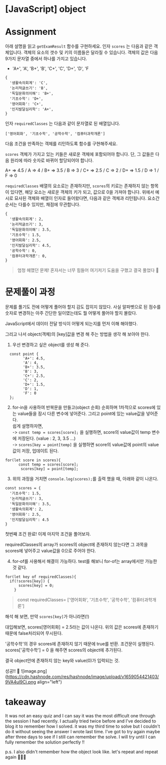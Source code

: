 # [JavaScript] object

# Assignment
아래 설명을 읽고 `getExamResult` 함수를 구현하세요.
인자 `scores` 는 다음과 같은 객체입니다. 객체의 요소의 갯수 및 키의 이름들은 달라질 수 있습니다. 객체의 값은 다음 9가지 문자열 중에서 하나를 가지고 있습니다.

- 'A+', 'A', 'B+', 'B', 'C+', 'C', 'D+', 'D', 'F
```
{
  '생활속의회계': 'C',
  '논리적글쓰기': 'B',
  '독일문화의이해': 'B+',
  '기초수학': 'D+',
  '영어회화': 'C+',
  '인지발달심리학': 'A+',
}
```
인자 `requiredClasses` 는 다음과 같이 문자열로 된 배열입니다.
```
['영어회화', '기초수학', '공학수학', '컴퓨터과학개론']
```
다음 조건을 만족하는 객체를 리턴하도록 함수를 구현해주세요.

`scores` 객체가 가지고 있는 키들은 새로운 객체에 포함되어야 합니다. 단, 그 값들은 다음 원리에 따라 숫자로 바뀌어 할당되어야 합니다.

A+ => 4.5 /
A => 4 /
B+ => 3.5 /
B => 3 /
C+ => 2.5 /
C => 2 /
D+ => 1.5 /
D => 1 /
F => 0

`requiredClasses` 배열의 요소로는 존재하지만, `scores`의 키로는 존재하지 않는 항목이 있다면, 해당 요소는 새로운 객체의 키가 되고, 값으로 0을 가져야 합니다. 위에서 예시로 묘사된 객체와 배열이 인자로 들어왔다면, 다음과 같은 객체과 리턴됩니다. 요소간 순서는 다를수 있지만, 채점에 무관합니다.

```
{
  '생활속의회계': 2,
  '논리적글쓰기': 3,
  '독일문화의이해': 3.5,
  '기초수학': 1.5,
  '영어회화': 2.5,
  '인지발달심리학': 4.5,
  '공학수학': 0,
  '컴퓨터과학개론': 0,
}
```
> 엄청 헤맸던 문제! 혼자서는 너무 힘들어 여기저기 도움을 구했고 결국 풀었다 🥲 

# 문제풀이 과정

문제를 풀기도 전에 어떻게 풀어야 할지 감도 잡히지 않았다.
사실 알파벳으로 된 점수를 숫자로 변경하는 아주 간단한 일이였는데도 뭘 어떻게 풀어야 할지 몰랐다.

JavaScript에서 데이터 전달 방식이 어떻게 되는지를 먼저 이해 해야했다. 

그리고 나서 object(객체)의 [key]값을 변경 해 주는 방법을 생각 해 보아야 한다.

1. 우선 변경하고 싶은 object를 생성 해 준다.
```
  const point {
        'A+': 4.5,
        'A': 4,
        'B+': 3.5,
        'B': 3,
        'C+': 2.5,
        'C': 2,
        'D+': 1.5,
        'D': 1,
        'F': 0
  };
```
2. for-in을 사용하여 반복문을 만들고(object 순회) 순회하며 1차적으로 scores에 있는 value들을 잠시 다른 변수에 넣어준다. 그리고 point에 있는 value값을 넣어준다.<br/>
쉽게 설명하자면, <br/>
  -> `const temp = scores[score];` 을 실행하면, score의 value값이 temp 변수에 저장된다. (value : 2, 3, 3.5 ...)<br/>
 -> `scores[key = point[temp]` 을 실행하면 score의 value값에 point의 value값이 저장, 업데이트 된다.
```
for(let score in scores){
      const temp = scores[score];
       scores[key] = point[temp];
```

3. 위의 과정을 거치면 `console.log(scores);`를 출력 했을 때, 아래와 같이 나온다.
```
const scores = {
  '기초수학': 1.5,
  '논리적글쓰기': 3,
  '독일문화의이해': 3.5,
  '생활속의회계': 2,
  '영어회화': 2.5,
  '인지발달심리학': 4.5
}
```

첫번째 조건 완료! 이제 마지막 조건을 풀어보자.

requiredClasses의 array가 scores의 object에 존재하지 않는다면 그 과목을 scores에 넣어주고 value값을 0으로 주어야 한다.

4. for-of를 사용해서 해결이 가능하다. test를 해보니 for-of는 array에서만 가능한 것 같다.
```
for(let key of requiredClasses){
  if(!scores[key]) {
      scores[key] = 0;
    }
```
> const requiredClasses= ['영어회화', '기초수학', '공학수학', '컴퓨터과학개론']

해석 해 보면, 만약 `scores[key]`가 아니라면(!)

대입해보면, scores[영어회화] = 2.5라는 값이 나온다. 
위의 값은 scores에 존재하기 때문에 false처리되어 무시된다.

'공학수학'의 경우 scores에 존재하지 않기 때문에 true를 반환. 조건문이 실행된다.
scores['공학수학'] = 0 을 해주면 scores의 object에 추가된다.

결국 object안에 존재하지 않는 key와 value(0)가 입력되는 것.

성공!! 🥳
![image.png](https://cdn.hashnode.com/res/hashnode/image/upload/v1659054421403/9VA4ul9Ci.png align="left")

# takeaway
It was not an easy quiz and I can say it was the most difficult one through the session I had recently. I actually tried twice before and I've decided to blog it to remember how I solved. it was my third time to solve but I couldn't do it without seeing the answer I wrote last time.
I've got to try again maybe after three days to see if I still can remember the solve.
I will try until I can fully remember the solution perfectly ‼️

p.s. I also didn't remember how the object look like. let's repeat and repeat again 👩‍💻🤓